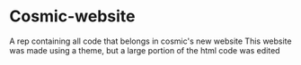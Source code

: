 # Cosmic-website
A rep containing all code that belongs in cosmic's new website
This website was made using a theme, but a large portion of the html code was edited
